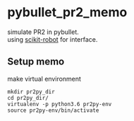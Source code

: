 # pybullet_pr2_memo
simulate PR2 in pybullet.  
using [scikit-robot](https://scikit-robot.readthedocs.io/en/latest/) for interface.  

## Setup memo
make virtual environment  
```
mkdir pr2py_dir
cd pr2py_dir/
virtualenv -p python3.6 pr2py-env
source pr2py-env/bin/activate
```
